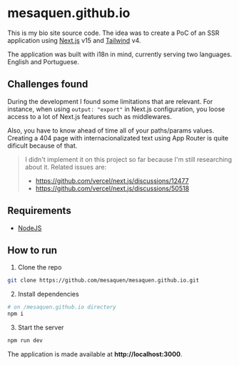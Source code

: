 # mesaquen.github.io

This is my bio site source code. The idea was to create a PoC of an SSR application using [Next.js] v15 and [Tailwind] v4.

The application was built with i18n in mind, currently serving two languages. English and Portuguese.

## Challenges found

During the development I found some limitations that are relevant. For instance, when using `output: "export"` in Next.js configuration, you loose access to a lot of Next.js features such as middlewares.

Also, you have to know ahead of time all of your paths/params values. Creating a 404 page with internacionalizated text using App Router is quite dificult because of that.

> I didn't implement it on this project so far because I'm still researching about it. Related issues are:
> - https://github.com/vercel/next.js/discussions/12477
> - https://github.com/vercel/next.js/discussions/50518

## Requirements

- [NodeJS]

## How to run

1. Clone the repo
```bash
git clone https://github.com/mesaquen/mesaquen.github.io.git
```

2. Install dependencies
```bash
# on /mesaquen.github.io directory
npm i 
```

3. Start the server
```bash
npm run dev
```

The application is made available at **http://localhost:3000**.

[NodeJS]: https://nodejs.dev/
[Next.js]: https://nextjs.org/
[Tailwind]: https://tailwindcss.com/